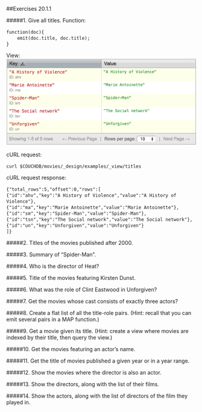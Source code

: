##Exercises 20.1.1

#####1. Give all titles.
Function:
```
function(doc){
	emit(doc.title, doc.title);
}
```
View:
<img src="resources/ex1.png" style="width:7.5in"></img>

cURL request:

```
curl $COUCHDB/movies/_design/examples/_view/titles
```

cURL request response:

```
{"total_rows":5,"offset":0,"rows":[
{"id":"ahv","key":"A History of Violence","value":"A History of Violence"},
{"id":"ma","key":"Marie Antoinette","value":"Marie Antoinette"},
{"id":"sm","key":"Spider-Man","value":"Spider-Man"},
{"id":"tsn","key":"The Social network","value":"The Social network"},
{"id":"un","key":"Unforgiven","value":"Unforgiven"}
]}
```

#####2. Titles of the movies published after 2000.

#####3. Summary of “Spider-Man”.

#####4. Who is the director of Heat?

#####5. Title of the movies featuring Kirsten Dunst.

#####6. What was the role of Clint Eastwood in Unforgiven?

#####7. Get the movies whose cast consists of exactly three actors?

#####8. Create a flat list of all the title-role pairs. (Hint: recall that you can emit several pairs in a MAP function.)

#####9. Get a movie given its title. (Hint: create a view where movies are indexed by their title, then query the view.)

#####10. Get the movies featuring an actor’s name.

#####11. Get the title of movies published a given year or in a year range.

#####12. Show the movies where the director is also an actor.

#####13. Show the directors, along with the list of their films.

#####14. Show the actors, along with the list of directors of the film they played in.
